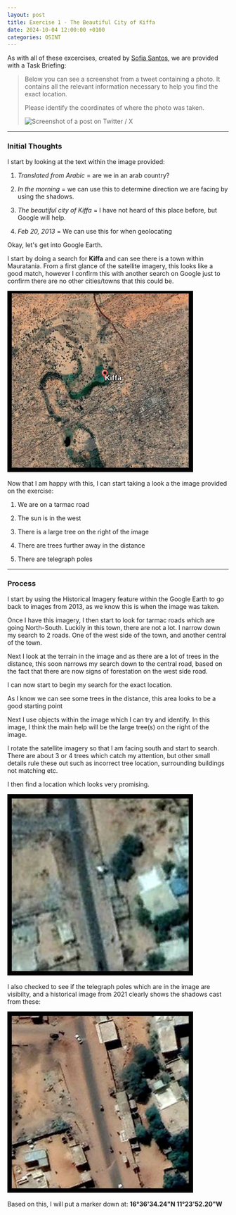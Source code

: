```yaml
---
layout: post
title: Exercise 1 - The Beautiful City of Kiffa
date: 2024-10-04 12:00:00 +0100
categories: OSINT
---
```


As with all of these excercises, created by [Sofia Santos](https://gralhix.com/), we are provided with a Task Briefing:

> Below you can see a screenshot from a tweet containing a photo. It 
> contains all the relevant information necessary to help you find the 
> exact location.
> 
> Please identify the coordinates of where the photo was taken.
> 
> <img title="" src="https://gralhix.com/wp-content/uploads/2023/01/osintexercise001.png" alt="Screenshot of a post on Twitter / X" width="456" data-align="left">

---

### Initial Thoughts

I start by looking at the text within the image provided:

1. *Translated from Arabic* = are we in an arab country?

2. *In the morning* = we can use this to determine direction we are facing by using the shadows.

3. *The beautiful city of Kiffa* = I have not heard of this place before, but Google will help.

4. *Feb 20, 2013* = We can use this for when geolocating

Okay, let's get into Google Earth.

I start by doing a search for **Kiffa** and can see there is a town within Mauratania. From a first glance of the satellite imagery, this looks like a good match, however I confirm this with another search on Google just to confirm there are no other cities/towns that this could be.

![Satellite image of Kiffa](docs/assets/images/kiffa.jpg)

Now that I am happy with this, I can start taking a look a the image provided on the exercise:

1. We are on a tarmac road

2. The sun is in the west

3. There is a large tree on the right of the image

4. There are trees further away in the distance

5. There are telegraph poles

---

### Process

I start by using the Historical Imagery feature within the Google Earth to go back to images from 2013, as we know this is when the image was taken.

Once I have this imagery, I then start to look for tarmac roads which are going North-South. Luckily in this town, there are not a lot. I narrow down my search to 2 roads. One of the west side of the town, and another central of the town.

Next I look at the terrain in the image and as there are a lot of trees in the distance, this soon narrows my search down to the central road, based on the fact that there are now signs of forestation on the west side road.

I can now start to begin my search for the exact location.

As I know we can see some trees in the distance, this area looks to be a good starting point

Next I use objects within the image which I can try and identify. In this image, I think the main help will be the large tree(s) on the right of the image.

I rotate the satellite imagery so that I am facing south and start to search. There are about 3 or 4 trees which catch my attention, but other small details rule these out such as incorrect tree location, surrounding buildings not matching etc.

I then find a location which looks very promising.

![Zoomed in satellite image of a tarmac road in Kiffa](docs/assets/images/correct_location.jpg)

I also checked to see if the telegraph poles which are in the image are visibilty, and a historical image from 2021 clearly shows the shadows cast from these:

![A satellite image of Kiffa showing shadows cast from a lamp post](docs/assets/images/lamppost.jpg)

Based on this, I will put a marker down at: **16°36'34.24"N 11°23'52.20"W**
